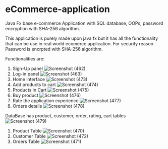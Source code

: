 # eCommerce-application
Java Fx base e-commerce Application with SQL database, OOPs, password encryption with SHA-256 algorithm.

This application is purely made upon java fx but it has all the functionality that can be use in real world ecomerce application. For security reason Password is encrpted with SHA-256 algorithm.

Functionalities are:

1. Sign-Up panel
![Screenshot (462)](https://user-images.githubusercontent.com/86247957/224396511-8f936fe6-750b-4f71-840a-1d9ac3fa8fc8.png)
2. Log-in panel
![Screenshot (463)](https://user-images.githubusercontent.com/86247957/224396703-1bdac461-62c7-436c-812d-87e6ca2f999a.png)
3. Home interface
![Screenshot (473)](https://user-images.githubusercontent.com/86247957/224396806-06d824aa-452f-49a0-845c-882c51127840.png)
4. Add products to cart 
![Screenshot (474)](https://user-images.githubusercontent.com/86247957/224396865-3415746c-1e74-4e9e-9602-3add3e648959.png)
5. Products in Cart
![Screenshot (475)](https://user-images.githubusercontent.com/86247957/224396969-204e3577-6ca5-4fe3-8925-619cf5b53cb3.png)
6. Buy product
![Screenshot (476)](https://user-images.githubusercontent.com/86247957/224397110-3a3bb4ca-b3a6-4773-b8ee-25588dcf2705.png)
7. Rate the application experience
![Screenshot (477)](https://user-images.githubusercontent.com/86247957/224397227-de7444c5-9667-4811-ab15-9a435577df0e.png)
8. Orders details
![Screenshot (478)](https://user-images.githubusercontent.com/86247957/224397402-d23f8b0c-db58-4953-92ca-41835410f698.png)

DataBase has product, customer, order, rating, cart tables
![Screenshot (479)](https://user-images.githubusercontent.com/86247957/224398327-722bba94-0b7e-4863-8af9-34441e8ccfaa.png)

1. Product Table
![Screenshot (470)](https://user-images.githubusercontent.com/86247957/224398564-e2ec44e4-b7ca-42f8-8840-c12d3306dd66.png)
2. Customer Table
![Screenshot (472)](https://user-images.githubusercontent.com/86247957/224398723-c34a9a2c-2c95-4d14-8512-6070bb7739e0.png)
3. Orders Table
![Screenshot (471)](https://user-images.githubusercontent.com/86247957/224399382-64376158-0d15-45b2-9b55-08256b21e460.png)
